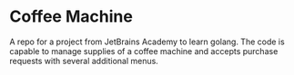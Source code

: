 # Coffee Machine

A repo for a project from JetBrains Academy to learn golang. The code is capable to manage supplies of a coffee machine and accepts purchase requests with several additional menus. 
